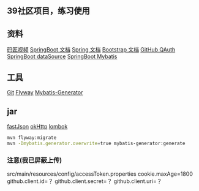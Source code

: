 ## 39社区项目，练习使用
## 资料
[码匠视频](https://www.bilibili.com/video/av65117012)
[SpringBoot 文档](https://spring.io/projects/spring-boot)
[Spring 文档](https://spring.io)
[Bootstrap 文档](https://v3.bootcss.com/)
[GitHub QAuth](https://developer.github.com/apps/building-oauth-apps/creating-an-oauth-app/)
[SpringBoot dataSource](https://docs.spring.io/spring-boot/docs/2.2.2.RELEASE/reference/html/spring-boot-features.html#boot-features-sql)
[SpringBoot Mybatis](http://mybatis.org/spring-boot-starter/mybatis-spring-boot-autoconfigure/)
[]()

## 工具
[Git](https://git-scm.com/)
[Flyway](https://flywaydb.org/documentation/maven/)
[Mybatis-Generator](http://mybatis.org/generator/quickstart.html)

## jar
[fastJson](https://mvnrepository.com/artifact/com.alibaba/fastjson)
[okHttp](https://mvnrepository.com/artifact/com.squareup.okhttp3/okhttp)
[lombok](https://projectlombok.org/setup/maven)

```bash
mvn flyway:migrate
mvn -Dmybatis.generator.overwrite=true mybatis-generator:generate
```
### 注意(我已屏蔽上传)
src/main/resources/config/accessToken.properties
cookie.maxAge=1800
github.client.id=？
github.client.secret=？
github.client.uri=？